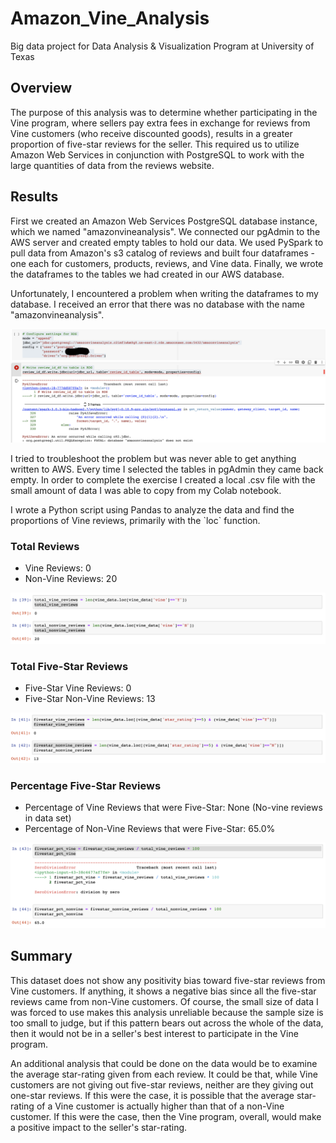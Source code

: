 # Amazon_Vine_Analysis
Big data project for Data Analysis &amp; Visualization Program at University of Texas

## Overview
<p>
The purpose of this analysis was to determine whether participating in the Vine program, where sellers pay extra fees in exchange for reviews from Vine customers (who receive discounted goods), results in a greater proportion of five-star reviews for the seller. This required us to utilize Amazon Web Services in conjunction with PostgreSQL to work with the large quantities of data from the reviews website.
</p>

## Results
<p>
First we created an Amazon Web Services PostgreSQL database instance, which we named "amazonvineanalysis". We connected our pgAdmin to the AWS server and created empty tables to hold our data. We used PySpark to pull data from Amazon's s3 catalog of reviews and built four dataframes - one each for customers, products, reviews, and Vine data. Finally, we wrote the dataframes to the tables we had created in our AWS database.
</p>
<p>
Unfortunately, I encountered a problem when writing the dataframes to my database. I received an error that there was no database with the name "amazonvineanalysis". 
</p>
<p align ="center">
<img src="images/aws_screenshot.png" alt="Error Message"/><br>
</p>
<p>
I tried to troubleshoot the problem but was never able to get anything written to AWS. Every time I selected the tables in pgAdmin they came back empty. In order to complete the exercise I created a local .csv file with the small amount of data I was able to copy from my Colab notebook. 
</p>
<p>
I wrote a Python script using Pandas to analyze the data and find the proportions of Vine reviews, primarily with the `loc` function.
</p>

### Total Reviews
- Vine Reviews: 0
- Non-Vine Reviews: 20
<p align ="center">
<img src="images/screenshot1.png" alt="Total Reviews"/><br>
</p>

### Total Five-Star Reviews
- Five-Star Vine Reviews: 0
- Five-Star Non-Vine Reviews: 13
<p align ="center">
<img src="images/screenshot2.png" alt="Total Five-Star Reviews"/><br>
</p>

### Percentage Five-Star Reviews
- Percentage of Vine Reviews that were Five-Star: None (No-vine reviews in data set)
- Percentage of Non-Vine Reviews that were Five-Star: 65.0%
<p align ="center">
<img src="images/screenshot3.png" alt="Percentage Five-Star Reviews"/><br>
</p>

## Summary
<p>
This dataset does not show any positivity bias toward five-star reviews from Vine customers. If anything, it shows a negative bias since all the five-star reviews came from non-Vine customers. Of course, the small size of data I was forced to use makes this analysis unreliable because the sample size is too small to judge, but if this pattern bears out across the whole of the data, then it would not be in a seller's best interest to participate in the Vine program.
</p>
<p>
An additional analysis that could be done on the data would be to examine the average star-rating given from each review. It could be that, while Vine customers are not giving out five-star reviews, neither are they giving out one-star reviews. If this were the case, it is possible that the average star-rating of a Vine customer is actually higher than that of a non-Vine customer. If this were the case, then the Vine program, overall, would make a positive impact to the seller's star-rating.
</p>